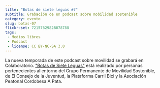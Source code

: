 ```yaml
---
title: "Botas de siete leguas #7"
subtitle: Grabación de un podcast sobre mobilidad sostenible
category: evento
slug: botas-07
flickr-set: 72157629828078788
tags:
 - Medios libres
 - Podcast
 - license: CC BY-NC-SA 3.0
---
```


La nueva temporada de este podcast sobre movilidad se grabará en Colaboratorio. ["Botas de Siete Leguas"](http://www.ivoox.com/podcast-podcast-programa-botas-siete-leguas_sq_f111311_1.html) está realizado por personas pertenecientes al entorno del Grupo Permanente de Movilidad Sostenible, de El Consejo de la Juventud, la Plataforma Carril Bici y la Asociación Peatonal Cordobesa A Pata.